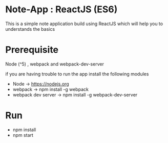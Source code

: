 # Note-App : ReactJS (ES6)
This is a simple note application build using ReactJS which will help you to understands the basics

# Prerequisite
Node (^5) , webpack and webpack-dev-server

if you are having trouble to run the app install the following modules

- Node -> https://nodejs.org 
- webpack -> npm install -g webpack 
- webpack dev server -> npm install -g webpack-dev-server

# Run
- npm install
- npm start
